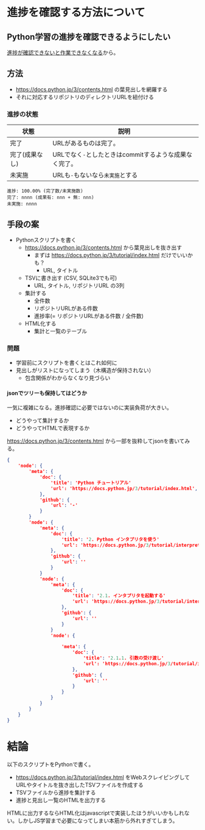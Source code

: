 # 進捗を確認する方法について

## Python学習の進捗を確認できるようにしたい

[進捗が確認できないと作業できなくなる](https://github.com/pylangstudy/201705/blob/master/25/Python%E3%82%92%E5%AD%A6%E7%BF%92%E3%81%99%E3%82%8B%E7%9B%AE%E7%9A%84.md#%E9%80%B2%E6%8D%97%E7%A2%BA%E8%AA%8D%E3%81%8C%E3%81%A7%E3%81%8D%E3%81%AA%E3%81%84%E3%81%A8%E4%BD%9C%E6%A5%AD%E3%81%A7%E3%81%8D%E3%81%AA%E3%81%8F%E3%81%AA%E3%82%8B)から。 

## 方法

* https://docs.python.jp/3/contents.html の葉見出しを網羅する
* それに対応するリポジトリのディレクトリURLを紐付ける

### 進捗の状態

状態|説明
----|----
完了|URLがあるものは完了。
完了(成果なし)|URLでなく`-`としたときはcommitするような成果なく完了。
未実施|URLも`-`もないなら`未実施`とする

```
進捗: 100.00% (完了数/未実施数)
完了: nnnn (成果有: nnn + 無: nnn)
未実施: nnnn
```

## 手段の案

* Pythonスクリプトを書く
    * https://docs.python.jp/3/contents.html から葉見出しを抜き出す
        * まずは https://docs.python.jp/3/tutorial/index.html だけでいいかも？
            * URL, タイトル
    * TSVに書き出す (CSV, SQLite3でも可)
        * URL, タイトル, リポジトリURL の3列
    * 集計する
        * 全件数
        * リポジトリURLがある件数
        * 進捗率(= リポジトリURLがある件数 / 全件数)
    * HTML化する
        * 集計と一覧のテーブル

### 問題

* 学習前にスクリプトを書くとはこれ如何に
* 見出しがリストになってしまう（木構造が保持されない）
	* 包含関係がわからなくなり見づらい

#### jsonでツリーも保持してはどうか

一気に複雑になる。進捗確認に必要ではないのに実装負荷が大きい。

* どうやって集計するか
* どうやってHTMLで表現するか

https://docs.python.jp/3/contents.html から一部を抜粋してjsonを書いてみる。

```json
{
    'node': {
        'meta': {
            'doc': {
                'title': 'Python チュートリアル'
                'url': 'https://docs.python.jp/3/tutorial/index.html',
            },
            'github': {
                'url': '-'
            }
        }
        'node': {
            'meta': {
                'doc': {
                    'title': '2. Python インタプリタを使う'
                    'url': 'https://docs.python.jp/3/tutorial/interpreter.html',
                },
                'github': {
                    'url': ''
                }
            }
            'node': {
                'meta': {
                    'doc': {
                        'title': '2.1. インタプリタを起動する'
                        'url': 'https://docs.python.jp/3/tutorial/interpreter.html#invoking-the-interpreter',
                    },
                    'github': {
                        'url': ''
                    }
                }
                'node': {
                    
                    'meta': {
                        'doc': {
                            'title': '2.1.1. 引数の受け渡し'
                            'url': 'https://docs.python.jp/3/tutorial/interpreter.html#argument-passing',
                        },
                        'github': {
                            'url': ''
                        }
                    }
                }
            }
        }
    }
}
```

# 結論

以下のスクリプトをPythonで書く。

* https://docs.python.jp/3/tutorial/index.html をWebスクレイピングしてURLやタイトルを抜き出したTSVファイルを作成する
* TSVファイルから進捗を集計する
* 進捗と見出し一覧のHTMLを出力する

HTMLに出力するならHTML化はjavascriptで実装したほうがいいかもしれない。しかしJS学習まで必要になってしまい本筋から外れすぎてしまう。

